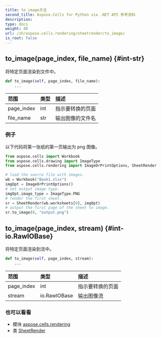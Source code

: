 ```yaml
---
title: to_image方法
second_title: Aspose.Cells for Python via .NET API 参考资料
description:
type: docs
weight: 40
url: /zh/aspose.cells.rendering/sheetrender/to_image/
is_root: false
---
```

##  to_image(page_index, file_name) {#int-str}
将特定页面渲染到文件中。



```python
def to_image(self, page_index, file_name):
    ...
```


|范围|类型|描述|
| :- | :- | :- |
| page_index | int |指示要转换的页面|
| file_name | str |输出图像的文件名|

### 例子

以下代码将第一张纸的第一页输出为 png 图像。

```python
from aspose.cells import Workbook
from aspose.cells.drawing import ImageType
from aspose.cells.rendering import ImageOrPrintOptions, SheetRender

# load the source file with images.
wb = Workbook("Book1.xlsx")
imgOpt = ImageOrPrintOptions()
# set output image type.
imgOpt.image_type = ImageType.PNG
# render the first sheet.
sr = SheetRender(wb.worksheets[0], imgOpt)
# output the first page of the sheet to image.
sr.to_image(0, "output.png")

```


##  to_image(page_index, stream) {#int-io.RawIOBase}
将特定页面渲染到流中。



```python
def to_image(self, page_index, stream):
    ...
```


|范围|类型|描述|
| :- | :- | :- |
| page_index | int |指示要转换的页面|
| stream | io.RawIOBase |输出图像流|



### 也可以看看
* 模块 [aspose.cells.rendering](../../)
* 类 [SheetRender](/cells/python-net/zh/aspose.cells.rendering/sheetrender)
